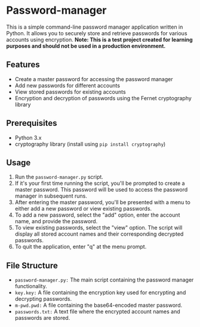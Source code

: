 # Password-manager

This is a simple command-line password manager application written in Python. It allows you to securely store and retrieve passwords for various accounts using encryption.
**Note: This is a test project created for learning purposes and should not be used in a production environment.**

## Features

- Create a master password for accessing the password manager
- Add new passwords for different accounts
- View stored passwords for existing accounts
- Encryption and decryption of passwords using the Fernet cryptography library

## Prerequisites

- Python 3.x
- cryptography library (install using `pip install cryptography`)

## Usage

1. Run the `password-manager.py` script.
2. If it's your first time running the script, you'll be prompted to create a master password. This password will be used to access the password manager in subsequent runs.
3. After entering the master password, you'll be presented with a menu to either add a new password or view existing passwords.
4. To add a new password, select the "add" option, enter the account name, and provide the password.
5. To view existing passwords, select the "view" option. The script will display all stored account names and their corresponding decrypted passwords.
6. To quit the application, enter "q" at the menu prompt.

## File Structure

- `password-manager.py:` The main script containing the password manager functionality.
- `key.key:` A file containing the encryption key used for encrypting and decrypting passwords.
- `m-pwd.pwd:` A file containing the base64-encoded master password.
- `passwords.txt:` A text file where the encrypted account names and passwords are stored.
